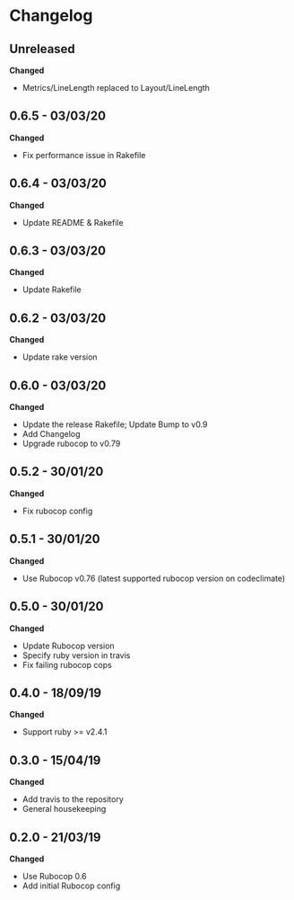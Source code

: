 # Changelog

## Unreleased
**Changed**
* Metrics/LineLength replaced to Layout/LineLength

## 0.6.5 - 03/03/20
**Changed**
* Fix performance issue in Rakefile

## 0.6.4 - 03/03/20
**Changed**
* Update README & Rakefile

## 0.6.3 - 03/03/20
**Changed**
* Update Rakefile

## 0.6.2 - 03/03/20
**Changed**
* Update rake version

## 0.6.0 - 03/03/20
**Changed**
* Update the release Rakefile; Update Bump to v0.9
* Add Changelog
* Upgrade rubocop to v0.79

## 0.5.2 - 30/01/20
**Changed**
* Fix rubocop config

## 0.5.1 - 30/01/20
**Changed**
* Use Rubocop v0.76 (latest supported rubocop version on codeclimate)

## 0.5.0 - 30/01/20
**Changed**
* Update Rubocop version
* Specify ruby version in travis
* Fix failing rubocop cops

## 0.4.0 - 18/09/19
**Changed**
* Support ruby >= v2.4.1

## 0.3.0 - 15/04/19
**Changed**
* Add travis to the repository
* General housekeeping

## 0.2.0 - 21/03/19
**Changed**
* Use Rubocop 0.6
* Add initial Rubocop config
